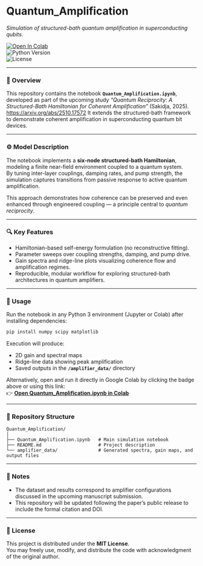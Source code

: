 # **Quantum_Amplification**
*Simulation of structured-bath quantum amplification in superconducting qubits.*

[![Open In Colab](https://colab.research.google.com/assets/colab-badge.svg)](https://colab.research.google.com/github/sakidja/Quantum-Amplification/blob/main/Quantum_Amplification.ipynb)  
![Python Version](https://img.shields.io/badge/Python-3.x-blue.svg)  
![License](https://img.shields.io/badge/License-MIT-green.svg)

---

### 🧩 Overview
This repository contains the notebook **`Quantum_Amplification.ipynb`**, developed as part of the upcoming study *“Quantum Reciprocity: A Structured-Bath Hamiltonian for Coherent Amplification”* (Sakidja, 2025).  https://arxiv.org/abs/2510.17572
It extends the structured-bath framework to demonstrate coherent amplification in superconducting quantum bit devices.

---

### ⚙️ Model Description
The notebook implements a **six-node structured-bath Hamiltonian**, modeling a finite near-field environment coupled to a quantum system.  
By tuning inter-layer couplings, damping rates, and pump strength, the simulation captures transitions from passive response to active quantum amplification.  

This approach demonstrates how coherence can be preserved and even enhanced through engineered coupling — a principle central to *quantum reciprocity*.

---

### 🔍 Key Features
- Hamiltonian-based self-energy formulation (no reconstructive fitting).  
- Parameter sweeps over coupling strengths, damping, and pump drive.  
- Gain spectra and ridge-line plots visualizing coherence flow and amplification regimes.  
- Reproducible, modular workflow for exploring structured-bath architectures in quantum amplifiers.  

---

### 🚀 Usage
Run the notebook in any Python 3 environment (Jupyter or Colab) after installing dependencies:

```bash
pip install numpy scipy matplotlib
```

Execution will produce:  
- 2D gain and spectral maps  
- Ridge-line data showing peak amplification  
- Saved outputs in the **`/amplifier_data/`** directory  

Alternatively, open and run it directly in Google Colab by clicking the badge above or using this link:  
👉 [**Open Quantum_Amplification.ipynb in Colab**](https://colab.research.google.com/github/sakidja/Quantum-Amplification/blob/main/Quantum_Amplification.ipynb)

---

### 📁 Repository Structure
```
Quantum_Amplification/
│
├── Quantum_Amplification.ipynb   # Main simulation notebook
├── README.md                     # Project description
└── amplifier_data/               # Generated spectra, gain maps, and output files
```

---

### 📘 Notes
- The dataset and results correspond to amplifier configurations discussed in the upcoming manuscript submission.  
- This repository will be updated following the paper’s public release to include the formal citation and DOI.

---

### 📜 License
This project is distributed under the **MIT License**.  
You may freely use, modify, and distribute the code with acknowledgment of the original author.

